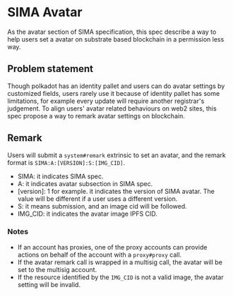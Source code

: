 # SIMA Avatar

As the avatar section of SIMA specification, this spec describe a way to help users set a avatar on substrate based
blockchain in a permission less way.

## Problem statement

Though polkadot has an identity pallet and users can do avatar settings by customized fields, users rarely use it
because of identity pallet has some limitations, for example every update will require another registrar's judgement. To
align users' avatar related behaviours on web2 sites, this spec propose a way to remark avatar settings on blockchain.

## Remark

Users will submit a `system#remark` extrinsic to set an avatar, and the remark format is `SIMA:A:[VERSION]:S:[IMG_CID]`.

- SIMA: it indicates SIMA spec.
- A: it indicates avatar subsection in SIMA spec.
- [version]: 1 for example. it indicates the version of SIMA avatar. The value will be different if a user uses a
  different version.
- S: it means submission, and an image cid will be followed.
- IMG_CID: it indicates the avatar image IPFS CID.

### Notes

- If an account has proxies, one of the proxy accounts can provide actions on behalf of the account with a `proxy#proxy`
  call.
- If the avatar remark call is wrapped in a multisig call, the avatar will be set to the multisig account.
- If the resource identified by the `IMG_CID` is not a valid image, the avatar setting will be invalid.
